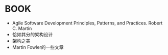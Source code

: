# BOOK

* Agile Software Development Principles, Patterns, and Practices. Robert C. Martin
* 恰如其分的架构设计
* 架构之美
* Martin Fowler的一些文章

